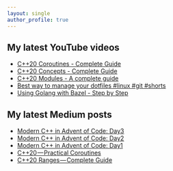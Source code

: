 ```yaml
---
layout: single
author_profile: true
---
```


## My latest YouTube videos

<!--START_SECTION:youtube-->
* [C++20 Coroutines - Complete Guide](https:&#x2F;&#x2F;www.youtube.com&#x2F;watch?v&#x3D;w-dmOHhBX9o)
* [C++20 Concepts  - Complete Guide](https:&#x2F;&#x2F;www.youtube.com&#x2F;watch?v&#x3D;1So7onMFxJM)
* [C++20 Modules - A complete guide](https:&#x2F;&#x2F;www.youtube.com&#x2F;watch?v&#x3D;WRCwciJ5MTE)
* [Best way to manage your dotfiles #linux #git #shorts](https:&#x2F;&#x2F;www.youtube.com&#x2F;watch?v&#x3D;LHrB4TcU1JM)
* [Using Golang with Bazel - Step by Step](https:&#x2F;&#x2F;www.youtube.com&#x2F;watch?v&#x3D;mXLrk0ipwz4)
<!--END_SECTION:youtube-->

## My latest Medium posts

<!--START_SECTION:medium-->
* [Modern C++ in Advent of Code: Day3](https:&#x2F;&#x2F;itnext.io&#x2F;modern-c-in-advent-of-code-day3-4a105922b5d0?source&#x3D;rss-1e1de1006a93------2)
* [Modern C++ in Advent of Code: Day2](https:&#x2F;&#x2F;itnext.io&#x2F;modern-c-in-advent-of-code-day2-ca0af5bf0182?source&#x3D;rss-1e1de1006a93------2)
* [Modern C++ in Advent of Code: Day1](https:&#x2F;&#x2F;itnext.io&#x2F;modern-c-in-advent-of-code-day1-18f7697d4f6b?source&#x3D;rss-1e1de1006a93------2)
* [C++20 — Practical Coroutines](https:&#x2F;&#x2F;itnext.io&#x2F;c-20-practical-coroutines-79202872ebba?source&#x3D;rss-1e1de1006a93------2)
* [C++20 Ranges — Complete Guide](https:&#x2F;&#x2F;itnext.io&#x2F;c-20-ranges-complete-guide-4d26e3511db0?source&#x3D;rss-1e1de1006a93------2)
<!--END_SECTION:medium-->